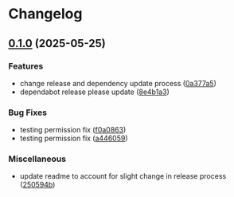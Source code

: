 # Changelog

## [0.1.0](https://github.com/AndyMills-CloudBeard/Actions/compare/v0.0.20...v0.1.0) (2025-05-25)


### Features

* change release and dependency update process ([0a377a5](https://github.com/AndyMills-CloudBeard/Actions/commit/0a377a5c6791df46c40831723c425f642efcdbd5))
* dependabot release please update ([8e4b1a3](https://github.com/AndyMills-CloudBeard/Actions/commit/8e4b1a310624c63d378537785117fbffe04d4704))


### Bug Fixes

* testing permission fix ([f0a0863](https://github.com/AndyMills-CloudBeard/Actions/commit/f0a08633c2b5bf2f71972b936931a046b19ccf80))
* testing permission fix ([a446059](https://github.com/AndyMills-CloudBeard/Actions/commit/a44605974dbb4453a916d71adc73ab9cb9193972))


### Miscellaneous

* update readme to account for slight change in release process ([250594b](https://github.com/AndyMills-CloudBeard/Actions/commit/250594b0d0036c807d6a39197e02c5fff640539d))
